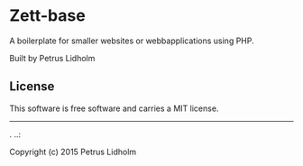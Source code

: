 Zett-base
==================

A boilerplate for smaller websites or webbapplications using PHP.

Built by Petrus Lidholm

License
------------------

This software is free software and carries a MIT license.


------------------
 .
..:

Copyright (c) 2015 Petrus Lidholm
